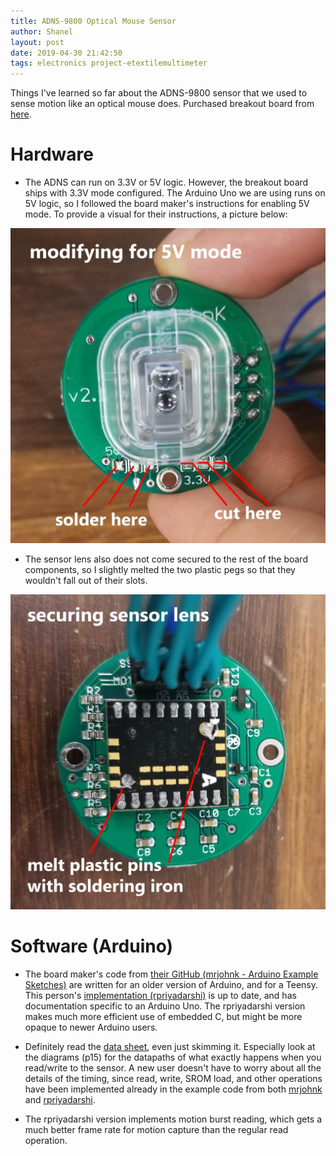 ```yaml
---
title: ADNS-9800 Optical Mouse Sensor
author: Shanel
layout: post
date: 2019-04-30 21:42:50
tags: electronics project-etextilemultimeter
---
```


Things I've learned so far about the ADNS-9800 sensor that we used to sense motion like an optical mouse does. Purchased breakout board from [here][1].

# Hardware
* The ADNS can run on 3.3V or 5V logic. However, the breakout board ships with 3.3V mode configured. The Arduino Uno we are using runs on 5V logic, so I followed the board maker's instructions for enabling 5V mode. To provide a visual for their instructions, a picture below:

![Image of underside of ADNS optical sensor](/assets/img/ADNS_underside_labeled.jpg)

* The sensor lens also does not come secured to the rest of the board components, so I slightly melted the two plastic pegs so that they wouldn't fall out of their slots.

![Image of top of ADNS optical sensor](/assets/img/ADNS_topside.jpg)

# Software (Arduino)
* The board maker's code from [their GitHub (mrjohnk - Arduino Example Sketches)][2] are written for an older version of Arduino, and for a Teensy. This person's [implementation (rpriyadarshi)][3] is up to date, and has documentation specific to an Arduino Uno. The rpriyadarshi version makes much more efficient use of embedded C, but might be more opaque to newer Arduino users. 

* Definitely read the [data sheet][4], even just skimming it. Especially look at the diagrams (p15) for the datapaths of what exactly happens when you read/write to the sensor. A new user doesn't have to worry about all the details of the timing, since read, write, SROM load, and other operations have been implemented already in the example code from both [mrjohnk][2] and [rpriyadarshi][3].

* The rpriyadarshi version implements motion burst reading, which gets a much better frame rate for motion capture than the regular read operation. 

[1]: https://www.tindie.com/products/jkicklighter/adns-9800-laser-motion-sensor/
[2]: https://github.com/mrjohnk/ADNS-9800
[3]: https://github.com/rpriyadarshi/ADNS9800_LCD/blob/master/ADNS9800.h
[4]: https://datasheet.octopart.com/ADNS-9800-Avago-datasheet-10666463.pdf
